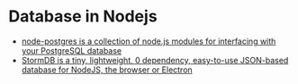 # Database in Nodejs

- [node-postgres is a collection of node.js modules for interfacing with your PostgreSQL database](https://node-postgres.com/)
- [StormDB is a tiny, lightweight, 0 dependency, easy-to-use JSON-based database for NodeJS, the browser or Electron](https://github.com/TomPrograms/stormdb)
